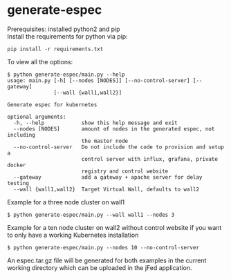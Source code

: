 # generate-espec
Prerequisites: installed python2 and pip  
Install the requirements for python via pip:
```
pip install -r requirements.txt
```
To view all the options:
```
$ python generate-espec/main.py --help
usage: main.py [-h] [--nodes [NODES]] [--no-control-server] [--gateway]
               [--wall {wall1,wall2}]

Generate espec for kubernetes

optional arguments:
  -h, --help            show this help message and exit
  --nodes [NODES]       amount of nodes in the generated espec, not including
                        the master node
  --no-control-server   Do not include the code to provision and setup a
                        control server with influx, grafana, private docker
                        registry and control website
  --gateway             add a gateway + apache server for delay testing
  --wall {wall1,wall2}  Target Virtual Wall, defaults to wall2
```
Example for a three node cluster on wall1
```
$ python generate-espec/main.py --wall wall1 --nodes 3
```
Example for a ten node cluster on wall2 without control website if you want to only have a working Kubernetes installation
```
$ python generate-espec/main.py --nodes 10 --no-control-server
```
An espec.tar.gz file will be generated for both examples in the current working directory which can be uploaded in the jFed application.
